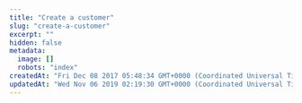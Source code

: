 ```yaml
---
title: "Create a customer"
slug: "create-a-customer"
excerpt: ""
hidden: false
metadata: 
  image: []
  robots: "index"
createdAt: "Fri Dec 08 2017 05:48:34 GMT+0000 (Coordinated Universal Time)"
updatedAt: "Wed Nov 06 2019 02:19:30 GMT+0000 (Coordinated Universal Time)"
---
```

